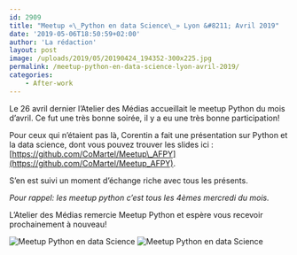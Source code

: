 ```yaml
---
id: 2909
title: "Meetup «\_Python en data Science\_» Lyon &#8211; Avril 2019"
date: '2019-05-06T18:50:59+02:00'
author: 'La rédaction'
layout: post
image: /uploads/2019/05/20190424_194352-300x225.jpg
permalink: /meetup-python-en-data-science-lyon-avril-2019/
categories:
    - After-work
---
```


Le 26 avril dernier l’Atelier des Médias accueillait le meetup Python du mois d’avril. Ce fut une très bonne soirée, il y a eu une très bonne participation!

Pour ceux qui n’étaient pas là, Corentin a fait une présentation sur Python et la data science, dont vous pouvez trouver les slides ici : [https://github.com/CoMartel/Meetup\_AFPY](https://github.com/CoMartel/Meetup_AFPY).

S’en est suivi un moment d’échange riche avec tous les présents.

*Pour rappel: les meetup python c’est tous les 4èmes mercredi du mois.*

L’Atelier des Médias remercie Meetup Python et espère vous recevoir prochainement à nouveau!

<img src="/uploads/2019/05/20190424_194352-300x225.jpg" alt="Meetup Python en data Science">

<img src="/uploads/2019/05/20190424_194413-300x225.jpg" alt="Meetup Python en data Science">

